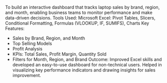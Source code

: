 To build an interactive dashboard that tracks laptop sales by brand, region, and month, enabling business teams to monitor performance and make data-driven decisions.
Tools Used:
Microsoft Excel: Pivot Tables, Slicers, Conditional Formatting, Formulas (VLOOKUP, IF, SUMIFS), Charts
Key Features:
- Sales by Brand, Region, and Month
- Top Selling Models
- Profit Analysis
- KPIs: Total Sales, Profit Margin, Quantity Sold
- Filters for Month, Region, and Brand
Outcome:
Improved Excel skills and developed an easy-to-use dashboard for non-technical users. Helped in visualizing key performance indicators and drawing insights for sales improvement.
